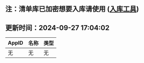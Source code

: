 ## 注：清单库已加密想要入库请使用 ([入库工具](https://github.com/BlankTMing/ManifestAutoUpdate/releases))

## 更新时间：2024-09-27 17:04:02
| AppID | 名称 | 类型  |
| :-------------------- | :----------------------------- | :----------- |
| 无 | 无 | 无 |
